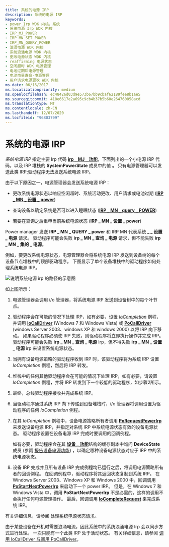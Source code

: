 ```yaml
---
title: 系统的电源 IRP
description: 系统的电源 IRP
keywords:
- power Irp WDK 内核，系统
- 系统电源 Irp WDK 内核
- IRP_MJ_POWER
- IRP_MN_SET_POWER
- IRP_MN_QUERY_POWER
- 浪涌电源 WDK 内核
- 系统浪涌电源 WDK 内核
- 更改电源状态 WDK 内核
- reaffirming 电源状态
- 空闲超时 WDK 电源管理
- 电池过期后电源管理
- 电池电量寿命-电源管理
- 用户请求电源更改 WDK 内核
ms.date: 06/16/2017
ms.localizationpriority: medium
ms.openlocfilehash: ec48426d03d9e573b67bb9cbaf62189fee8b1ae5
ms.sourcegitcommit: 418e6617e2a695c9cb4b37b5b60e264760858acd
ms.translationtype: MT
ms.contentlocale: zh-CN
ms.lasthandoff: 12/07/2020
ms.locfileid: "96803799"
---
```

# <a name="power-irps-for-the-system"></a>系统的电源 IRP





*系统电源 IRP* 指定主要 Irp 代码 [**irp \_ MJ \_ 功能**](./irp-mj-power.md)，下面列出的一个小电源 IRP 代码，以及 IRP 堆栈的 **SystemPowerState** 成员中的值 **。** 只有电源管理器可以发送此类 IRP;驱动程序无法发送系统电源 IRP。

由于以下原因之一，电源管理器会发送系统电源 IRP：

-   更改系统电源状态以响应空闲超时、系统活动更改、用户请求或电池过期 ([**IRP \_ MN \_ 设置 \_ power**](./irp-mn-set-power.md)) 

-   查询设备以确定系统是否可以进入睡眠状态 ([**IRP \_ MN \_ query \_ POWER**](./irp-mn-query-power.md)) 

-   若要在查询之后重申当前系统电源状态 (**IRP \_ MN \_ 设置 \_ power**) 

Power manager 发送 **IRP \_ MN \_ QUERY \_ power** 和 IRP MN 代表系统 **\_ \_ 设置 \_ 电源** 请求。 驱动程序可能会失败 **irp \_ MN \_ 查询 \_ 电源** 请求，但不能失败 **irp \_ MN \_ 集的 \_ 电源**。

例如，要更改系统电源状态，电源管理器会将系统电源 IRP 发送到设备树的每个设备节点堆栈中的顶部驱动程序。 下图显示了单个设备堆栈中的驱动程序如何处理系统电源 IRP。

![说明系统电源 irp 的路径的示意图](images/s2dirp.png)

如上图所示：

1.  电源管理器会调用 i/o 管理器，将系统电源 IRP 发送到设备树中的每个叶节点。

2.  驱动程序会在可能的情况下处理 IRP，如有必要，设置 [*IoCompletion*](/windows-hardware/drivers/ddi/wdm/nc-wdm-io_completion_routine) 例程，并调用 [**IoCallDriver**](/windows-hardware/drivers/ddi/wdm/nf-wdm-iocalldriver) (Windows 7 和 Windows Vista) 或 [**PoCallDriver**](/windows-hardware/drivers/ddi/ntifs/nf-ntifs-pocalldriver) (windows Server 2003、windows XP 和 windows 2000) 以将 IRP 向下移动。 如果驱动程序必须使 IRP 失败，则驱动程序将立即执行操作并完成 IRP。 驱动程序可能会失败 **irp \_ MN \_ 查询 \_ 电源** Irp，但不得失败 **irp \_ MN \_ 设置 \_ 电源** irp 来设置系统电源状态。

3.  当拥有设备电源策略的驱动程序收到 IRP 时，该驱动程序将为系统 IRP 设置 *IoCompletion* 例程，然后将 IRP 转发。

4.  堆栈中的任何其他驱动程序会在可能的情况下处理 IRP，如有必要，请设置 *IoCompletion* 例程，并将 IRP 转发到下一个较低的驱动程序，如步骤2所示。

5.  最终，总线驱动程序接收并完成系统 IRP。

6.  当驱动程序通过系统 IRP 向下传递到设备堆栈时，i/o 管理器将调用设置为驱动程序的任何 *IoCompletion* 例程。

7.  在其 *IoCompletion* 例程中，设备电源策略所有者调用 [**PoRequestPowerIrp**](/windows-hardware/drivers/ddi/wdm/nf-wdm-porequestpowerirp) 来发送设备电源 IRP，并指定对系统 IRP 中系统电源状态有效的设备电源状态。 驱动程序设置在设备电源 IRP 完成时要调用的回调例程。

    如有必要，驱动程序会在其 [**设备 \_ 功能**](/windows-hardware/drivers/ddi/wdm/ns-wdm-_device_capabilities)结构的缓存副本中询问 **DeviceState** 成员 (参阅 [报告设备电源功能](reporting-device-power-capabilities.md)) ，以确定哪种设备电源状态对应于 IRP 中的系统电源状态。

8.  设备 IRP 完成并且所有设备 IRP 完成例程均已运行之后，将调用电源策略所有者的回调例程。 在回调例程中，驱动程序将其返回状态复制到系统 IRP。 在 Windows Server 2003、Windows XP 和 Windows 2000 中，回调调用 [**PoStartNextPowerIrp**](/windows-hardware/drivers/ddi/ntifs/nf-ntifs-postartnextpowerirp) 来启动下一个 power IRP。 但是，在 Windows 7 和 Windows Vista 中，调用 **PoStartNextPowerIrp** 不是必需的，这样的调用不会执行任何电源管理操作。 最后，回调调用 [**IoCompleteRequest**](/windows-hardware/drivers/ddi/wdm/nf-wdm-iocompleterequest) 来完成系统 IRP。

有关详细信息，请参阅 [处理系统电源状态请求](handling-system-power-state-requests.md)。

由于某些设备在开机时需要浪涌电流，因此系统中的系统浪涌电源 Irp 会以同步方式进行处理。 一次只能有一个此类 IRP 处于活动状态。 有关详细信息，请参阅 [调用 IoCallDriver 与调用 PoCallDriver](calling-iocalldriver-versus-calling-pocalldriver.md)。

 

